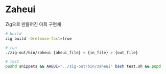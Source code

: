 # Zaheui

Zig으로 만들어진 아희 구현체

```sh
# build
zig build -Drelease-fast=true

# run
./zig-out/bin/zaheui {aheui_file} < {in_file} > {out_file}

# test
pushd snippets && AHEUI="../zig-out/bin/zaheui" bash test.sh && popd
```

